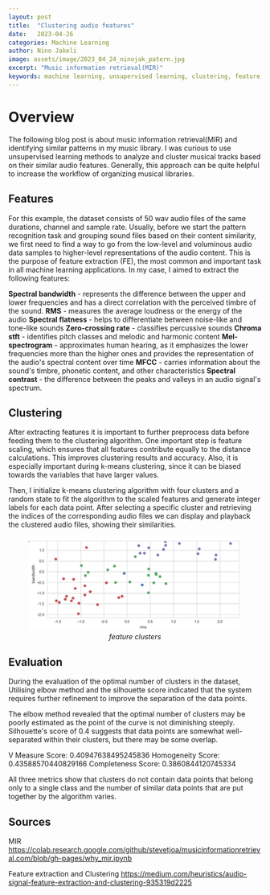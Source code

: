 ```yaml
---
layout: post
title:  "Clustering audio features"
date:   2023-04-26
categories: Machine Learning
author: Nino Jakeli
image: assets/image/2023_04_24_ninojak_patern.jpg
excerpt: "Music information retrieval(MIR)"
keywords: machine learning, unsupervised learning, clustering, feature extraction
---
```


# Overview

The following blog post is about music information retrieval(MIR) and identifying similar patterns in my music library. I was curious to use unsupervised learning methods to analyze and cluster musical tracks based on their similar audio features. Generally, this approach can be quite helpful to increase the workflow of organizing musical libraries.

## Features

For this example, the dataset consists of 50 wav audio files of the same durations, channel and sample rate. Usually, before we start the pattern recognition task and grouping sound files based on their content similarity, we first need to find a way to go from the low-level and voluminous audio data samples to higher-level representations of the audio content. This is the purpose of feature extraction (FE), the most common and important task in all machine learning applications. In my case, I aimed to extract the following features: 

**Spectral bandwidth** - represents the difference between the upper and lower frequencies and has a direct correlation with the perceived timbre of the sound. 
**RMS** - measures the average loudness or the energy of the audio
**Spectral flatness** - helps to differentiate between noise-like and tone-like sounds
**Zero-crossing rate** - classifies percussive sounds
**Chroma stft** - identifies pitch classes and melodic and harmonic content
**Mel-spectrogram** - approximates human hearing, as it emphasizes the lower frequencies more than the higher ones and provides the representation of the audio's spectral content over time
**MFCC** - carries information about the sound's timbre, phonetic content, and other characteristics
**Spectral contrast** - the difference between the peaks and valleys in an audio signal's spectrum.

## Clustering

After extracting features it is important to further preprocess data before feeding them to the clustering algorithm. One important step is feature scaling, which ensures that all features contribute equally to the distance calculations. This improves clustering results and accuracy. Also, it is especially important during k-means clustering, since it can be biased towards the variables that have larger values.

Then, I initialize k-means clustering algorithm with four clusters and a random state to fit the algorithm to the scaled features and generate integer labels for each data point. After selecting a specific cluster and retrieving the indices of the corresponding audio files we can display and playback the clustered audio files, showing their similarities.

<figure style="text-align: center;">
   <img src="/assets/image/2024_04_26_features.png" alt="Alternate Text" title="Image Title" width="auto" />
   <figcaption style="font-style: italic;">feature clusters</figcaption>
</figure>

## Evaluation

During the evaluation of the optimal number of clusters in the dataset, Utilising elbow method and the silhouette score indicated that the system requires further refinement to improve the separation of the data points.

The elbow method revealed that the optimal number of clusters may be poorly estimated as the point of the curve is not diminishing steeply.
Silhouette's score of 0.4 suggests that data points are somewhat well-separated within their clusters, but there may be some overlap. 

V Measure Score: 0.40947638495245836
Homogeneity Score: 0.43588570440829166
Completeness Score: 0.3860844120745334


All three metrics show that clusters do not contain data points that belong only to a single class and the number of similar data points that are put together by the algorithm varies.

## Sources

MIR
https://colab.research.google.com/github/stevetjoa/musicinformationretrieval.com/blob/gh-pages/why_mir.ipynb

Feature extraction and Clustering
https://medium.com/heuristics/audio-signal-feature-extraction-and-clustering-935319d2225
